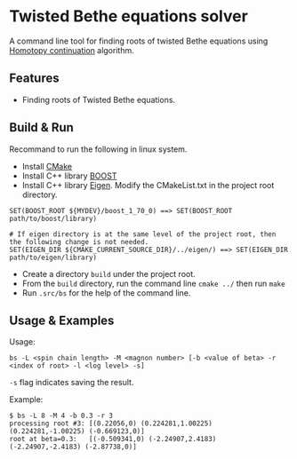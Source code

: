 # Twisted Bethe equations solver
A command line tool for finding roots of twisted Bethe equations using [Homotopy continuation](https://en.wikipedia.org/wiki/Numerical_algebraic_geometry) algorithm.

## Features
- Finding roots of Twisted Bethe equations.

## Build & Run
Recommand to run the following in linux system.

- Install [CMake](https://cmake.org/)
- Install C++ library [BOOST](https://www.boost.org/)
- Install C++ library [Eigen](https://eigen.tuxfamily.org/). Modify the CMakeList.txt in the project root directory.
```shell
SET(BOOST_ROOT ${MYDEV}/boost_1_70_0) ==> SET(BOOST_ROOT path/to/boost/library)

# If eigen directory is at the same level of the project root, then the following change is not needed.
SET(EIGEN_DIR ${CMAKE_CURRENT_SOURCE_DIR}/../eigen/) ==> SET(EIGEN_DIR path/to/eigen/library)
```
- Create a directory `build` under the project root.
- From the `build` directory, run the command line `cmake ../` then run `make`
- Run `.src/bs` for the help of the command line.

## Usage & Examples
Usage:
```shell
bs -L <spin chain length> -M <magnon number> [-b <value of beta> -r <index of root> -l <log level> -s]
```

`-s` flag indicates saving the result.

Example:
```shell
$ bs -L 8 -M 4 -b 0.3 -r 3
processing root #3:	[(0.22056,0) (0.224281,1.00225) (0.224281,-1.00225) (-0.669123,0)]
root at beta=0.3:	[(-0.509341,0) (-2.24907,2.4183) (-2.24907,-2.4183) (-2.87738,0)]
```

